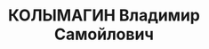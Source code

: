 ---
title: КОЛЫМАГИН Владимир Самойлович
description: '1888 г. р., русский, место рождения: п. Висим, Тагильский р-н, СО. Осужден
  по ст. 58-8-10-11. Реабилитирован 18.03.58 Военной Коллегией Верховного суда СССР.
  Номер дела: 25593-58'
---